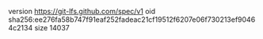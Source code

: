 version https://git-lfs.github.com/spec/v1
oid sha256:ee276fa58b747f91eaf252fadeac21cf19512f6207e06f730213ef90464c2134
size 14037
